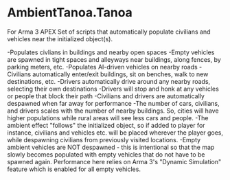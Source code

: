 # AmbientTanoa.Tanoa
For Arma 3 APEX
Set of scripts that automatically populate civilians and vehicles near the initialized object(s).

-Populates civlians in buildings and nearby open spaces
-Empty vehicles are spawned in tight spaces and alleyways near buildings, along fences, by parking meters, etc.
-Populates AI-driven vehicles on nearby roads
-Civilians automatically enter/exit buildings, sit on benches, walk to new destinations, etc.
-Drivers automatically drive around any nearby roads, selecting their own destinations
-Drivers will stop and honk at any vehicles or people that block their path
-Civilians and drivers are automatically despawned when far away for performance
-The number of cars, civilians, and drivers scales with the number of nearby buildings. So, cities will have higher populations while rural areas will see less cars and people.
-The ambient effect "follows" the initialized object, so if added to player for instance, civilians and vehicles etc. will be placed wherever the player goes, while despawning civilians from previously visited locations.
-Empty ambient vehicles are NOT despawned - this is intentional so that the map slowly becomes populated with empty vehicles that do not have to be spawned again. Performance here relies on Arma 3's "Dynamic Simulation" feature which is enabled for all empty vehicles.
